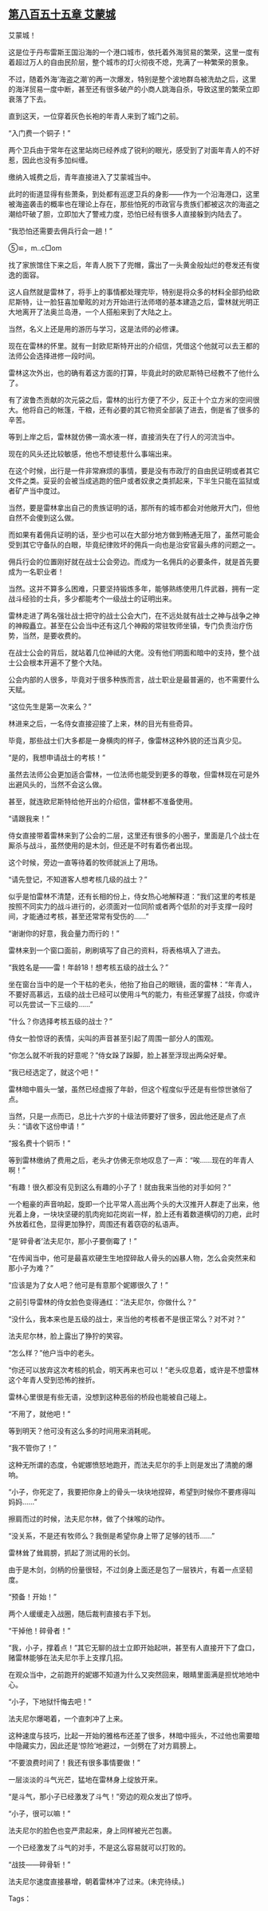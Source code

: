 ## [第八百五十五章 艾蒙城](https://www.xxbiquge.com/11_11222/9020504.html)


  艾蒙城！

  这是位于丹布雷斯王国沿海的一个港口城市，依托着外海贸易的繁荣，这里一度有着超过万人的自由民阶层，整个城市的灯火彻夜不熄，充满了一种繁荣的景象。

  不过，随着外海‘海盗之潮’的再一次爆发，特别是整个波地群岛被洗劫之后，这里的海洋贸易一度中断，甚至还有很多破产的小商人跳海自杀，导致这里的繁荣立即衰落了下去。

  直到这天，一位穿着灰色长袍的年青人来到了城门之前。

  “入门费一个铜子！”

  两个卫兵由于常年在这里站岗已经养成了锐利的眼光，感受到了对面年青人的不好惹，因此也没有多加纠缠。

  缴纳入城费之后，青年直接进入了艾蒙城当中。

  此时的街道显得有些萧条，到处都有巡逻卫兵的身影——作为一个沿海港口，这里被海盗袭击的概率也在理论上存在，那些怕死的市政官与贵族们都被这次的海盗之潮给吓破了胆，立即加大了警戒力度，恐怕已经有很多人直接躲到内陆去了。

  “我恐怕还需要去佣兵行会一趟！”

  ⑤≌，m..c□om

  找了家旅馆住下来之后，年青人脱下了兜帽，露出了一头黄金般灿烂的卷发还有俊逸的面容。

  这人自然就是雷林了，将手上的事情都处理完毕，特别是将众多的材料全部扔给欧尼斯特，让一脸狂喜加晕眩的对方开始进行法师塔的基本建造之后，雷林就光明正大地离开了法奥兰岛港，一个人搭船来到了大陆之上。

  当然，名义上还是用的游历与学习，这是法师的必修课。

  现在在雷林的怀里。就有一封欧尼斯特开出的介绍信，凭借这个他就可以去王都的法师公会选择进修一段时间。

  雷林这次外出，也的确有着这方面的打算，毕竟此时的欧尼斯特已经教不了他什么了。

  有了波鲁杰贡献的次元袋之后，雷林的出行方便了不少，反正十个立方米的空间很大。他将自己的帐篷，干粮，还有必要的其它物资全部装了进去，倒是省了很多的辛苦。

  等到上岸之后，雷林就仿佛一滴水液一样，直接消失在了行人的河流当中。

  现在的风头还比较敏感，他也不想徒惹什么事端出来。

  在这个时候，出行是一件非常麻烦的事情，要是没有市政厅的自由民证明或者其它文件之类。妥妥的会被当成逃跑的佃户或者奴隶之类抓起来，下半生只能在监狱或者矿产当中度过。

  当然，要是雷林拿出自己的贵族证明的话，那所有的城市都会对他敞开大门，但他自然不会傻到这么做。

  而如果有着佣兵证明的话，至少也可以在大部分地方做到畅通无阻了，虽然可能会受到其它守备队的白眼，毕竟纪律败坏的佣兵一向也是治安官最头疼的问题之一。

  佣兵行会的位置刚好就在战士公会旁边。而成为一名佣兵的必要条件，就是首先要成为一名职业者！

  当然。这并不算多么困难，只要坚持锻炼多年，能够熟练使用几件武器，拥有一定战斗经验的士兵，多少都能考个一级战士的证明出来。

  雷林走进了两名强壮战士把守的战士公会大门，在不远处就有战士之神与战争之神的神殿矗立。甚至在公会当中还有这几个神殿的常驻牧师坐镇，专门负责治疗伤势，当然，是要收费的。

  在战士公会的背后，就站着几位神祗的大佬。没有他们明面和暗中的支持，整个战士公会根本开遍不了整个大陆。

  公会内部的人很多，毕竟对于很多种族而言，战士职业是最普遍的，也不需要什么天赋。

  “这位先生是第一次来么？”

  林进来之后，一名侍女直接迎接了上来，林的目光有些奇异。

  毕竟，那些战士们大多都是一身横肉的样子，像雷林这种外貌的还当真少见。

  “是的，我想申请战士的考核！”

  虽然去法师公会更加适合雷林，一位法师也能受到更多的尊敬，但雷林现在可是外出避风头的，当然不会这么做。

  甚至，就连欧尼斯特给他开出的介绍信，雷林都不准备使用。

  “请跟我来！”

  侍女直接带着雷林来到了公会的二层，这里还有很多的小圈子，里面是几个战士在厮杀与战斗，虽然使用的是木剑，但还是不时有着伤者出现。

  这个时候，旁边一直等待着的牧师就派上了用场。

  “请先登记，不知道客人想考核几级的战士？”

  似乎是怕雷林不清楚，还有长相的份上，侍女热心地解释道：“我们这里的考核是按照不同实力的战斗进行的，必须面对一位同阶或者两个低阶的对手支撑一段时间，才能通过考核，甚至还常常有受伤的……”

  “谢谢你的好意，我会量力而行的！”

  雷林来到一个窗口面前，刷刷填写了自己的资料，将表格填入了进去。

  “我姓名是——雷！年龄18！想考核五级的战士么？”

  坐在窗台当中的是一个干枯的老头，他抬了抬自己的眼镜，面的雷林：“年青人，不要好高慕远，五级的战士已经可以使用斗气的能力，有些还掌握了战技，你或许可以先尝试一下三级的……”

  “什么？你选择考核五级的战士？”

  侍女一脸惊讶的表情，尖叫的声音甚至引起了周围一部分人的围观。

  “你怎么就不听我的好意呢？”侍女跺了跺脚，脸上甚至浮现出两朵好晕。

  “我已经选定了，就这个吧！”

  雷林暗中眉头一皱，虽然已经虚报了年龄，但这个程度似乎还是有些惊世骇俗了点。

  当然，只是一点而已，总比十六岁的十级法师要好了很多，因此他还是点了点头：“请收下这份申请！”

  “报名费十个铜币！”

  等到雷林缴纳了费用之后，老头才仿佛无奈地叹息了一声：“唉……现在的年青人啊！”

  “有趣！很久都没有见到这么有趣的小子了！就由我来当他的对手如何？”

  一个粗豪的声音响起，旋即一个比平常人高出两个头的大汉推开人群走了出来，他光着上身，一块块坚硬的肌肉宛如花岗岩一样，脸上还有着数道横切的刀疤，此时外放着红色，显得更加狰狞，周围还有着窃窃的私语声。

  “是‘碎骨者’法夫尼尔，那小子要倒霉了！”

  “在传闻当中，他可是最喜欢硬生生地捏碎敌人骨头的凶暴人物，怎么会突然来和那小子为难？”

  “应该是为了女人吧？他可是有意那个妮娜很久了！”

  之前引导雷林的侍女脸色变得通红：“法夫尼尔，你做什么？”

  “没什么，我本来也是五级的战士，来当他的考核者不是很正常么？对不对？”

  法夫尼尔林，脸上露出了狰狞的笑容。

  “怎么样？”他户当中的老头。

  “你还可以放弃这次考核的机会，明天再来也可以！”老头叹息着，或许是不想雷林这个年青人受到恐怖的挫折。

  雷林心里很是有些无语，没想到这种恶俗的桥段也能被自己碰上。

  “不用了，就他吧！”

  等到明天？他可没有这么多的时间用来消耗呢。

  “我不管你了！”

  这种无所谓的态度，令妮娜愤怒地跑开，而法夫尼尔的手上则是发出了清脆的爆响。

  “小子，你死定了，我要把你身上的骨头一块块地捏碎，希望到时候你不要疼得叫妈妈……”

  擦肩而过的时候，法夫尼尔林，做了个抹喉的动作。

  “没关系，不是还有牧师么？我倒是希望你身上带了足够的钱币……”

  雷林耸了耸肩膀，抓起了测试用的长剑。

  由于是木剑，剑柄的份量很轻，不过剑身上面还是包了一层铁片，有着一点坚韧度。

  “预备！开始！”

  两个人缓缓走入战圈，随后裁判直接右手下划。

  “干掉他！碎骨者！”

  “我，小子，撑着点！”其它无聊的战士立即开始起哄，甚至有人直接开下了盘口，赌雷林能够在法夫尼尔手上支撑几招。

  在观众当中，之前跑开的妮娜不知道为什么又突然回来，眼睛里面满是担忧地地中心。

  “小子，下地狱忏悔去吧！”

  法夫尼尔爆喝着，一个直刺冲了上来。

  这种速度与技巧，比起一开始的雅格布还差了很多，林暗中摇头，不过他也需要暗中隐藏实力，因此还是‘惊险’地避过，一剑劈在了对方肩膀上。

  “不要浪费时间了！我还有很多事情要做！”

  一层淡淡的斗气光芒，猛地在雷林身上绽放开来。

  “是斗气，那小子已经激发了斗气！”旁边的观众发出了惊呼。

  “小子，很可以嘛！”

  法夫尼尔的脸色也变严肃起来，身上同样被光芒包裹。

  一个已经激发了斗气的对手，不是这么容易就可以打败的。

  “战技——碎骨斩！”

  法夫尼尔速度直接暴增，朝着雷林冲了过来。(未完待续。)

  Tags：  

